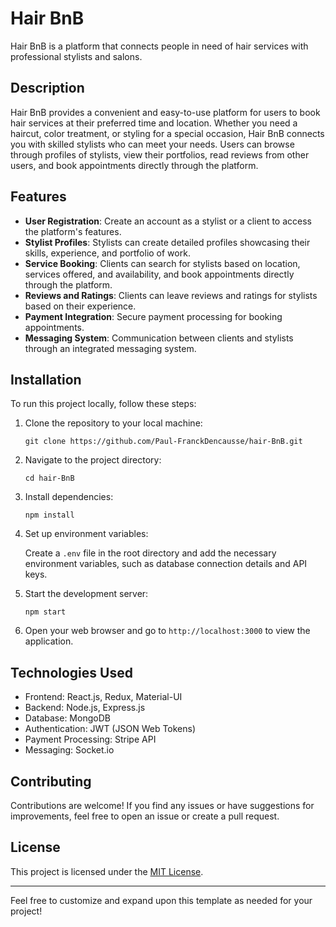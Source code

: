 

# Hair BnB

Hair BnB is a platform that connects people in need of hair services with professional stylists and salons.

## Description

Hair BnB provides a convenient and easy-to-use platform for users to book hair services at their preferred time and location. Whether you need a haircut, color treatment, or styling for a special occasion, Hair BnB connects you with skilled stylists who can meet your needs. Users can browse through profiles of stylists, view their portfolios, read reviews from other users, and book appointments directly through the platform.

## Features

- **User Registration**: Create an account as a stylist or a client to access the platform's features.
- **Stylist Profiles**: Stylists can create detailed profiles showcasing their skills, experience, and portfolio of work.
- **Service Booking**: Clients can search for stylists based on location, services offered, and availability, and book appointments directly through the platform.
- **Reviews and Ratings**: Clients can leave reviews and ratings for stylists based on their experience.
- **Payment Integration**: Secure payment processing for booking appointments.
- **Messaging System**: Communication between clients and stylists through an integrated messaging system.

## Installation

To run this project locally, follow these steps:

1. Clone the repository to your local machine:

   ```
   git clone https://github.com/Paul-FranckDencausse/hair-BnB.git
   ```

2. Navigate to the project directory:

   ```
   cd hair-BnB
   ```

3. Install dependencies:

   ```
   npm install
   ```

4. Set up environment variables:

   Create a `.env` file in the root directory and add the necessary environment variables, such as database connection details and API keys.

5. Start the development server:

   ```
   npm start
   ```

6. Open your web browser and go to `http://localhost:3000` to view the application.

## Technologies Used

- Frontend: React.js, Redux, Material-UI
- Backend: Node.js, Express.js
- Database: MongoDB
- Authentication: JWT (JSON Web Tokens)
- Payment Processing: Stripe API
- Messaging: Socket.io

## Contributing

Contributions are welcome! If you find any issues or have suggestions for improvements, feel free to open an issue or create a pull request.

## License

This project is licensed under the [MIT License](LICENSE).

---

Feel free to customize and expand upon this template as needed for your project!
